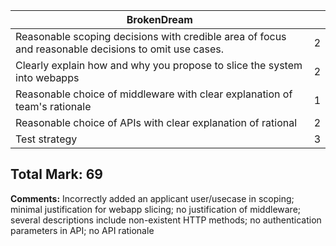 | BrokenDream                                                                                                |   | 
|------------------------------------------------------------------------------------------------------|---|
| Reasonable scoping decisions with credible area of focus and reasonable decisions to omit use cases. |2 |
| Clearly explain how and why you propose to slice the system into webapps                             |2 |
| Reasonable choice of middleware with clear explanation of team's rationale                           |1 |
| Reasonable choice of APIs with clear explanation of rational                                         |2 |
| Test strategy                                                                                        |3 |

**Total Mark:** 
69
---

**Comments:**
Incorrectly added an applicant user/usecase in scoping; minimal justification for webapp slicing; no justification of middleware; several descriptions include non-existent HTTP methods; no authentication parameters in API; no API rationale
